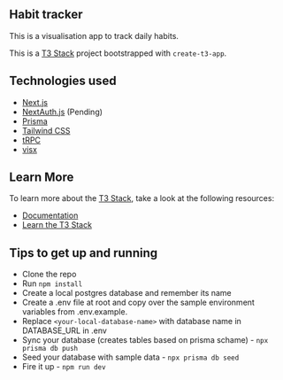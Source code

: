 ## Habit tracker

This is a visualisation app to track daily habits.

This is a [T3 Stack](https://create.t3.gg/) project bootstrapped with `create-t3-app`.

## Technologies used

- [Next.js](https://nextjs.org)
- [NextAuth.js](https://next-auth.js.org) (Pending)
- [Prisma](https://prisma.io)
- [Tailwind CSS](https://tailwindcss.com)
- [tRPC](https://trpc.io)
- [visx](https://airbnb.io/visx/)

## Learn More

To learn more about the [T3 Stack](https://create.t3.gg/), take a look at the following resources:

- [Documentation](https://create.t3.gg/)
- [Learn the T3 Stack](https://create.t3.gg/en/faq#what-learning-resources-are-currently-available) 

## Tips to get up and running

- Clone the repo
- Run `npm install`
- Create a local postgres database and remember its name
- Create a .env file at root and copy over the sample environment variables from .env.example. 
- Replace `<your-local-database-name>` with database name in DATABASE_URL in .env
- Sync your database (creates tables based on prisma schame) - `npx prisma db push`
- Seed your database with sample data - `npx prisma db seed`
- Fire it up - `npm run dev`
